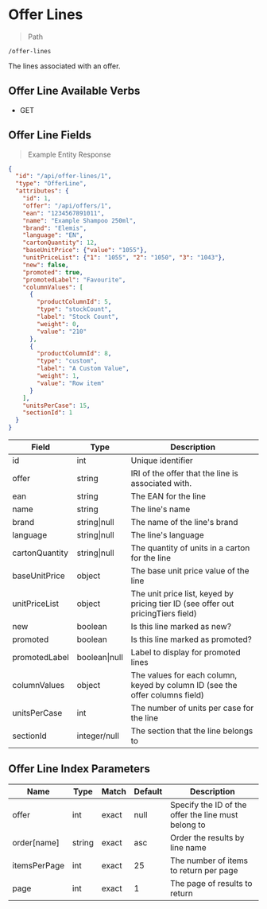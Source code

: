 # Offer Lines

> Path

```
/offer-lines
```

The lines associated with an offer.

## Offer Line Available Verbs

* GET

## Offer Line Fields

> Example Entity Response

```json
{
  "id": "/api/offer-lines/1",
  "type": "OfferLine",
  "attributes": {
    "id": 1,
    "offer": "/api/offers/1",
    "ean": "1234567891011",
    "name": "Example Shampoo 250ml",
    "brand": "Elemis",
    "language": "EN",
    "cartonQuantity": 12,
    "baseUnitPrice": {"value": "1055"},
    "unitPriceList": {"1": "1055", "2": "1050", "3": "1043"},
    "new": false,
    "promoted": true,
    "promotedLabel": "Favourite",
    "columnValues": [
      {
        "productColumnId": 5,
        "type": "stockCount",
        "label": "Stock Count",
        "weight": 0,
        "value": "210"
      },
      {
        "productColumnId": 8,
        "type": "custom",
        "label": "A Custom Value",
        "weight": 1,
        "value": "Row item"
      }
    ],
    "unitsPerCase": 15,
    "sectionId": 1
  }
}
```

Field | Type | Description
----- | ---  | -----------
id | int | Unique identifier
offer | string | IRI of the offer that the line is associated with.
ean | string | The EAN for the line
name | string | The line's name
brand | string&#124;null | The name of the line's brand
language | string&#124;null | The line's language
cartonQuantity | string&#124;null | The quantity of units in a carton for the line
baseUnitPrice | object | The base unit price value of the line
unitPriceList | object | The unit price list, keyed by pricing tier ID (see offer out pricingTiers field)
new | boolean | Is this line marked as new?
promoted | boolean | Is this line marked as promoted?
promotedLabel | boolean&#124;null | Label to display for promoted lines
columnValues | object | The values for each column, keyed by column ID (see the offer columns field)
unitsPerCase | int | The number of units per case for the line
sectionId | integer/null | The section that the line belongs to

## Offer Line Index Parameters

Name | Type | Match | Default | Description
---- | ---- | ----- | ------- | -----------
offer | int | exact | null | Specify the ID of the offer the line must belong to
order\[name] | string | exact | asc | Order the results by line name
itemsPerPage | int | exact | 25 | The number of items to return per page
page | int | exact | 1 | The page of results to return
